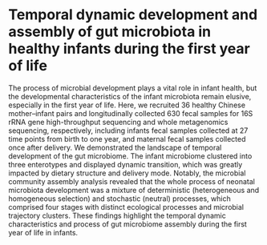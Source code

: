 # Temporal dynamic development and assembly of gut microbiota in healthy infants during the first year of life

The process of microbial development plays a vital role in infant health, but the developmental characteristics of the infant microbiota remain elusive, especially in the first year of life. Here, we recruited 36 healthy Chinese mother–infant pairs and longitudinally collected 630 fecal samples for 16S rRNA gene high-throughput sequencing and whole metagenomics sequencing, respectively, including infants fecal samples collected at 27 time points from birth to one year, and maternal fecal samples collected once after delivery. We demonstrated the landscape of temporal development of the gut microbiome. The infant microbiome clustered into three enterotypes and displayed dynamic transition, which was greatly impacted by dietary structure and delivery mode. Notably, the microbial community assembly analysis revealed that the whole process of neonatal microbiota development was a mixture of deterministic (heterogeneous and homogeneous selection) and stochastic (neutral) processes, which comprised four stages with distinct ecological processes and microbial trajectory clusters. These findings highlight the temporal dynamic characteristics and process of gut microbiome assembly during the first year of life in infants.

